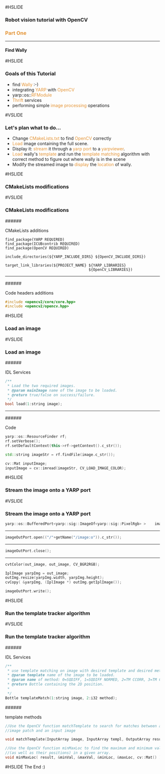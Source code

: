 #HSLIDE

### Robot vision tutorial with OpenCV
### <span style="color:#e49436">Part One</span>
---
#### Find Wally

#HSLIDE
### Goals of this Tutorial
 - find <span style="color:#e49436">Wally</span> :-)
 - integrating <span style="color:#e49436">YARP</span> with <span style="color:#e49436">OpenCV</span>
 - yarp::os::<span style="color:#e49436">RFModule</span>
 - <span style="color:#e49436">Thrift</span> services
 - performing simple <span style="color:#e49436">image processing</span> operations

#VSLIDE
### Let's plan what to do...
 - Change <span style="color:#e49436">CMakeLists.txt</span> to find <span style="color:#e49436">OpenCV</span> correctly
 - <span style="color:#e49436">Load</span> image containing the full scene.
 - Display it: <span style="color:#e49436">stream</span> it through a <span style="color:#e49436">yarp port</span> to a <span style="color:#e49436">yarpviewer</span>.
 - <span style="color:#e49436">Load</span> wally's <span style="color:#e49436">template</span> and run the <span style="color:#e49436">template matching</span> algorithm with correct method to figure out where wally is in the scene
 - Modify the streamed image to <span style="color:#e49436">display</span> the <span style="color:#e49436">location</span> of wally.

#HSLIDE
### CMakeLists modifications

#VSLIDE
### CMakeLists modifications
######<div style="text-align: left;">CMakeLists additions </div>
```CMakeLists
find_package(YARP REQUIRED)
find_package(ICUBcontrib REQUIRED)
find_package(OpenCV REQUIRED)
```

```CMakeLists
include_directories(${YARP_INCLUDE_DIRS} ${OpenCV_INCLUDE_DIRS})
```

```CMakeLists
target_link_libraries(${PROJECT_NAME} ${YARP_LIBRARIES}
                                      ${OpenCV_LIBRARIES})
```
---
######<div style="text-align: left;">Code headers additions </div>
```c++
#include <opencv2/core/core.hpp>
#include <opencv2/opencv.hpp>
```

#HSLIDE
### Load an image

#VSLIDE
### Load an image

######<div style="text-align: left;">IDL Services </div>
```c++
/**
 * Load the two required images.
 * @param mainImage name of the image to be loaded.
 * @return true/false on success/failure.
 */
bool load(1:string image);
```
---

######<div style="text-align: left;">Code </div>
```c++
yarp::os::ResourceFinder rf;
rf.setVerbose();
rf.setDefaultContext(this->rf->getContext().c_str());

std::string imageStr = rf.findFile(image.c_str());

cv::Mat inputImage;
inputImage = cv::imread(imageStr, CV_LOAD_IMAGE_COLOR);
```
#HSLIDE
### Stream the image onto a YARP port

#VSLIDE
### Stream the image onto a YARP port

```c++
yarp::os::BufferedPort<yarp::sig::ImageOf<yarp::sig::PixelRgb> >    imageOutPort;

```
---
```c++
imageOutPort.open(("/"+getName("/image:o")).c_str());
```
---
```c++
imageOutPort.close();
```
---
```c++
cvtColor(out_image, out_image, CV_BGR2RGB);

IplImage yarpImg = out_image;
outImg.resize(yarpImg.width, yarpImg.height);
cvCopy( &yarpImg, (IplImage *) outImg.getIplImage());

imageOutPort.write();
```

#HSLIDE
### Run the template tracker algorithm

#VSLIDE
### Run the template tracker algorithm
######<div style="text-align: left;">IDL Services </div>
```c++
/**
 * use template matching on image with desired template and desired method
 * @param template name of the image to be loaded.
 * @param name of method: 0=SQDIFF, 1=SQDIFF NORMED, 2=TM CCORR, 3=TM CCORR NORMED, 4=TM COEFF, 5=TM COEFF NORMED
 * @return Bottle containing the 2D position.
 *
 */
Bottle templateMatch(1:string image, 2:i32 method);
```
######<div style="text-align: left;">template methods </div>
```c++
//Use the OpenCV function matchTemplate to search for matches between an
//image patch and an input image

void matchTemplate(InputArray image, InputArray templ, OutputArray result, int method);

//Use the OpenCV function minMaxLoc to find the maximum and minimum values
//(as well as their positions) in a given array.
void minMaxLoc( result, &minVal, &maxVal, &minLoc, &maxLoc, cv::Mat() );
```


#HSLIDE
The End :)

